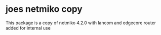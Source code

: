 # joes netmiko copy
This package is a copy of netmiko 4.2.0 with lancom and edgecore router added for internal use
